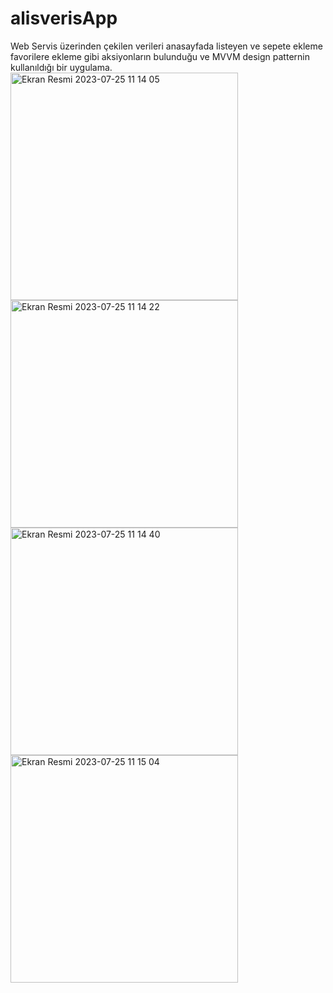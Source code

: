 # alisverisApp
Web Servis üzerinden çekilen verileri anasayfada listeyen ve sepete ekleme favorilere ekleme gibi aksiyonların bulunduğu ve MVVM design patternin kullanıldığı bir uygulama.
 <img width="364" alt="Ekran Resmi 2023-07-25 11 14 05" src="https://github.com/eyuphanakkaya/alisverisApp/assets/96181594/cebea559-c436-49cb-b21e-508420b16744">
<img width="364" alt="Ekran Resmi 2023-07-25 11 14 22" src="https://github.com/eyuphanakkaya/alisverisApp/assets/96181594/ab7824e7-3bf5-4c53-a701-24f6d55a7b0c">
<img width="364" alt="Ekran Resmi 2023-07-25 11 14 40" src="https://github.com/eyuphanakkaya/alisverisApp/assets/96181594/81fac4ce-0092-4535-8f72-3d992b570131">
<img width="364" alt="Ekran Resmi 2023-07-25 11 15 04" src="https://github.com/eyuphanakkaya/alisverisApp/assets/96181594/5acfa9f9-8bae-4e59-9e52-07e8a54ab42a">
